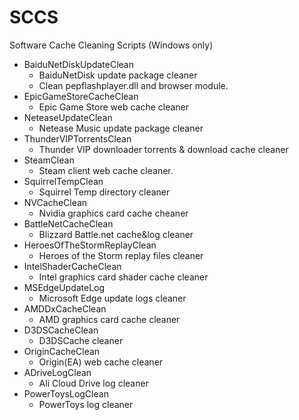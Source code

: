 # SCCS
 Software Cache Cleaning Scripts (Windows only)

- BaiduNetDiskUpdateClean 
    - BaiduNetDisk update package cleaner
    - Clean pepflashplayer.dll and browser module.
- EpicGameStoreCacheClean
    - Epic Game Store web cache cleaner
- NeteaseUpdateClean
    - Netease Music update package cleaner
- ThunderVIPTorrentsClean
    - Thunder VIP downloader torrents & download cache cleaner
- SteamClean
    - Steam client web cache cleaner.
- SquirrelTempClean
    - Squirrel Temp directory cleaner
- NVCacheClean
    - Nvidia graphics card cache cheaner
- BattleNetCacheClean
    - Blizzard Battle.net cache&log cleaner
- HeroesOfTheStormReplayClean
    - Heroes of the Storm replay files cleaner
- IntelShaderCacheClean
    - Intel graphics card shader cache cleaner
- MSEdgeUpdateLog
    - Microsoft Edge update logs cleaner
- AMDDxCacheClean
    - AMD graphics card cache cleaner
- D3DSCacheClean
    - D3DSCache cleaner
- OriginCacheClean
    - Origin(EA) web cache cleaner
- ADriveLogClean
    - Ali Cloud Drive log cleaner
- PowerToysLogClean
    - PowerToys log cleaner
